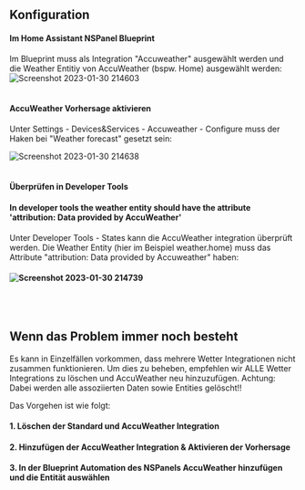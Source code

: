 ## Konfiguration

#### Im Home Assistant NSPanel Blueprint
Im Blueprint muss als Integration "Accuweather" ausgewählt werden und die Weather Entitiy von AccuWeather (bspw. Home) ausgewählt werden:<br> 
![Screenshot 2023-01-30 214603](https://user-images.githubusercontent.com/123868814/215602716-60d92287-943f-465b-aac7-8b47795ef608.png)<br>
<br>

#### AccuWeather Vorhersage aktivieren

Unter Settings - Devices&Services - Accuweather - Configure muss der Haken bei "Weather forecast" gesetzt sein:

![Screenshot 2023-01-30 214638](https://user-images.githubusercontent.com/123868814/215602723-7732578b-3870-4c1a-baec-5ebee98b37ad.png)<br>
<br>

#### Überprüfen in Developer Tools

#### In developer tools the weather entity should have the attribute 'attribution: Data provided by AccuWeather'<br>

Unter Developer Tools - States kann die AccuWeather integration überprüft werden. Die Weather Entity (hier im Beispiel weather.home) muss das Attribute "attribution: Data provided by Accuweather" haben:

#### ![Screenshot 2023-01-30 214739](https://user-images.githubusercontent.com/123868814/215602730-87093a5d-1a67-460d-9a9c-27a93371ea82.png)<br>
<br>

<br>

## Wenn das Problem immer noch besteht
Es kann in Einzelfällen vorkommen, dass mehrere Wetter Integrationen nicht zusammen funktionieren. Um dies zu beheben, empfehlen wir ALLE Wetter Integrations zu löschen und AccuWeather neu hinzuzufügen. Achtung: Dabei werden alle assoziierten Daten sowie Entities gelöscht!!

Das Vorgehen ist wie folgt:

#### 1. Löschen der Standard und AccuWeather Integration

#### 2. Hinzufügen der AccuWeather Integration & Aktivieren der Vorhersage

#### 3. In der Blueprint Automation des NSPanels AccuWeather hinzufügen und die Entität auswählen

